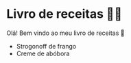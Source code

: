 # Livro de receitas :woman_cook:

Olá! Bem vindo ao meu livro de receitas :raising_hand:

- Strogonoff de frango
- Creme de abóbora


